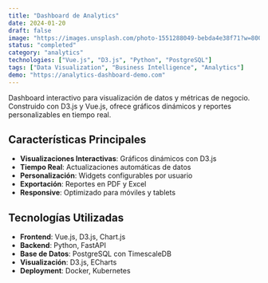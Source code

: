 ```yaml
---
title: "Dashboard de Analytics"
date: 2024-01-20
draft: false
image: "https://images.unsplash.com/photo-1551288049-bebda4e38f71?w=800&h=600&fit=crop"
status: "completed"
category: "analytics"
technologies: ["Vue.js", "D3.js", "Python", "PostgreSQL"]
tags: ["Data Visualization", "Business Intelligence", "Analytics"]
demo: "https://analytics-dashboard-demo.com"
---
```


Dashboard interactivo para visualización de datos y métricas de negocio. Construido con D3.js y Vue.js, ofrece gráficos dinámicos y reportes personalizables en tiempo real.

## Características Principales

- **Visualizaciones Interactivas**: Gráficos dinámicos con D3.js
- **Tiempo Real**: Actualizaciones automáticas de datos
- **Personalización**: Widgets configurables por usuario
- **Exportación**: Reportes en PDF y Excel
- **Responsive**: Optimizado para móviles y tablets

## Tecnologías Utilizadas

- **Frontend**: Vue.js, D3.js, Chart.js
- **Backend**: Python, FastAPI
- **Base de Datos**: PostgreSQL con TimescaleDB
- **Visualización**: D3.js, ECharts
- **Deployment**: Docker, Kubernetes

